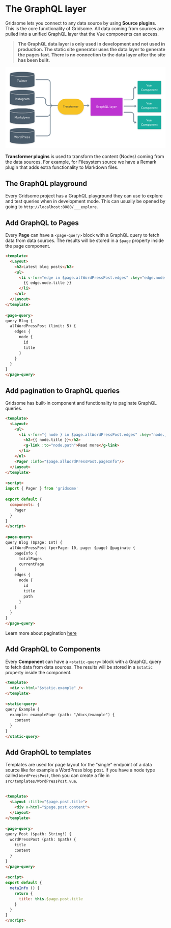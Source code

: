 # The GraphQL layer

Gridsome lets you connect to any data source by using **Source plugins**. This is the core functionality of Gridsome. All data coming from sources are pulled into a unified GraphQL layer that the Vue components can access.

> **The GraphQL data layer is only used in development and not used in production. The static site generator uses the data layer to generate the pages fast. There is no connection to the data layer after the site has been built.**

![Git workflow](./images/graphql.png)

**Transformer plugins** is used to transform the content (Nodes) coming from the data sources. For example, for Filesystem source we have a Remark plugin that adds extra functionality to Markdown files.


## The GraphQL playground
Every Gridsome project has a GraphQL playground they can use to explore and test queries when in development mode. This can usually be opened by going to `http://localhost:8080/___explore`.


## Add GraphQL to Pages

Every **Page** can have a `<page-query>` block with a GraphQL query
to fetch data from data sources. The results will be stored in a
`$page` property inside the page component.

```html
<template>
  <Layout>
    <h2>Latest blog posts</h2>
    <ul>
      <li v-for="edge in $page.allWordPressPost.edges" :key="edge.node._id">
        {{ edge.node.title }}
      </li>
    </ul>
  </Layout>
</template>

<page-query>
query Blog {
  allWordPressPost (limit: 5) {
    edges {
      node {
        id
        title
      }
    }
  }
}
</page-query>
```


## Add pagination to GraphQL queries
Gridsome has built-in component and functionality to paginate GraphQL queries.


```html
<template>
  <Layout>
    <ul>
      <li v-for="{ node } in $page.allWordPressPost.edges" :key="node._id">
        <h2>{{ node.title }}</h2>
        <g-link :to="node.path">Read more</g-link>
      </li>
    </ul>
    <Pager :info="$page.allWordPressPost.pageInfo"/>
  </Layout>
</template>

<script>
import { Pager } from 'gridsome'

export default {
  components: {
    Pager
  }
}
</script>

<page-query>
query Blog ($page: Int) {
  allWordPressPost (perPage: 10, page: $page) @paginate {
    pageInfo {
      totalPages
      currentPage
    }
    edges {
      node {
        id
        title
        path
      }
    }
  }
}
</page-query>
```
Learn more about pagination [here](/docs/pagination)


## Add GraphQL to Components

Every **Component** can have a `<static-query>` block with a GraphQL query
to fetch data from data sources. The results will be stored in a
`$static` property inside the component.

```html
<template>
  <div v-html="$static.example" />
</template>

<static-query>
query Example {
  example: examplePage (path: "/docs/example") {
    content
  }
}
</static-query>

```


## Add GraphQL to templates

Templates are used for page layout for the "single" endpoint of a data source like for example a WordPress blog post. If you have a node type called `WordPressPost`, then you can create a file
in `src/templates/WordPressPost.vue`.

```html

<template>
  <Layout :title="$page.post.title">
    <div v-html="$page.post.content">
  </Layout>
</template>

<page-query>
query Post ($path: String!) {
  wordPressPost (path: $path) {
    title
    content
  }
}
</page-query>

<script>
export default {
  metaInfo () {
    return {
      title: this.$page.post.title
    }
  }
}
</script>
```
